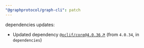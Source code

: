 ```yaml
---
"@graphprotocol/graph-cli": patch
---
```

dependencies updates:
  - Updated dependency [`@oclif/core@4.0.36` ↗︎](https://www.npmjs.com/package/@oclif/core/v/4.0.36) (from `4.0.34`, in `dependencies`)
